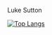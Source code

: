 Luke Sutton



[![Top Langs](https://github-readme-stats-git-masterrstaa-rickstaa.vercel.app/api/top-langs/?username=LukeSutton0&show_icons=true&theme=radical&layout=compact)](https://github.com/anuraghazra/github-readme-stats)



